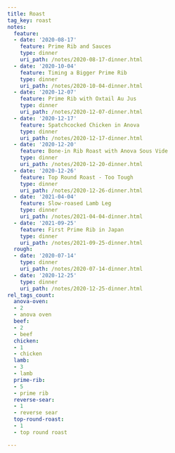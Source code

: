```yaml
---
title: Roast
tag_key: roast
notes:
  feature:
  - date: '2020-08-17'
    feature: Prime Rib and Sauces
    type: dinner
    uri_path: /notes/2020-08-17-dinner.html
  - date: '2020-10-04'
    feature: Timing a Bigger Prime Rib
    type: dinner
    uri_path: /notes/2020-10-04-dinner.html
  - date: '2020-12-07'
    feature: Prime Rib with Oxtail Au Jus
    type: dinner
    uri_path: /notes/2020-12-07-dinner.html
  - date: '2020-12-17'
    feature: Spatchcocked Chicken in Anova
    type: dinner
    uri_path: /notes/2020-12-17-dinner.html
  - date: '2020-12-20'
    feature: Bone-in Rib Roast with Anova Sous Vide
    type: dinner
    uri_path: /notes/2020-12-20-dinner.html
  - date: '2020-12-26'
    feature: Top Round Roast - Too Tough
    type: dinner
    uri_path: /notes/2020-12-26-dinner.html
  - date: '2021-04-04'
    feature: Slow-roased Lamb Leg
    type: dinner
    uri_path: /notes/2021-04-04-dinner.html
  - date: '2021-09-25'
    feature: First Prime Rib in Japan
    type: dinner
    uri_path: /notes/2021-09-25-dinner.html
  rough:
  - date: '2020-07-14'
    type: dinner
    uri_path: /notes/2020-07-14-dinner.html
  - date: '2020-12-25'
    type: dinner
    uri_path: /notes/2020-12-25-dinner.html
rel_tags_count:
  anova-oven:
  - 2
  - anova oven
  beef:
  - 2
  - beef
  chicken:
  - 1
  - chicken
  lamb:
  - 3
  - lamb
  prime-rib:
  - 5
  - prime rib
  reverse-sear:
  - 1
  - reverse sear
  top-round-roast:
  - 1
  - top round roast

---
```

